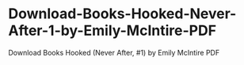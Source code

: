 # Download-Books-Hooked-Never-After-1-by-Emily-McIntire-PDF
Download Books Hooked (Never After, #1) by Emily McIntire PDF
